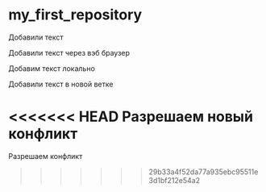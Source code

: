 # my_first_repository

Добавили текст

Добавили текст через вэб браузер

Добавим текст локально

Добавили текст в новой ветке

<<<<<<< HEAD
Разрешаем новый конфликт
=======
Разрешаем конфликт
>>>>>>> 29b33a4f52da77a935ebc95511e3d1bf212e54a2
